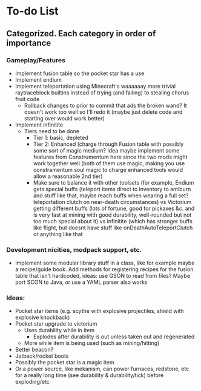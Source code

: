# To-do List
## Categorized. Each category in order of importance
### Gameplay/Features
- Implement fusion table so the pocket star has a use
- Implement endium
- Implement teleportation using Minecraft's waaaaaay more trivial raytraceblock builtins instead of trying (and failing) to stealing chorus fruit code
  - Rollback changes to prior to commit that ads the broken wand? It doesn't work too well so I'll redo it (maybe just delete code and starting over would work better)
- Implement infinitite
  - Tiers need to be done
    - Tier 1: basic, depleted
    - Tier 2: Enhanced (charge through Fusion table with possibly some sort of magic medium? Idea maybe implement some features from Construmentum here since 
      the two mods might work together well (both of them use magic, making you use constramentum soul magic to charge enhanced tools would allow a reasonable 2nd tier)
    - Make sure to balance it with other toolsets (for example, Endium gets special buffs (teleport items direct to inventory to antiburn and stuff like that, maybe
      reach buffs when wearing a full set? teleportation clutch on near-death circumstances) vs Victorium getting different buffs (lots of fortune, good for pickaxes
      &c. and is very fast at mining with good durability, well-rounded but not too much special about it) vs infinitite (which has stronger buffs like flight, but doesnt
      have stuff like onDeathAutoTeleportClutch or anything like that

### Development nicities, modpack support, etc.
- Implement some modular library stuff in a class, like for example maybe a recipe/guide book. Add methods for registering recipes for the fusion table that isn't 
hardcoded, ideas: use GSON to read from files? Maybe port SCON to Java, or use a YAML parser also works

### Ideas: 
- Pocket star items (e.g. scythe with explosive projectiles, shield with explosive knockback)
- Pocket star upgrade to victorium
  - Uses durability while in item
    - Explodes after durability is out unless taken out and regenerated
  - More while item is being used (such as mining/hitting)
- Better beacon?
- Jetback/rocket boots
- Possibly the pocket star is a magic item
- Or a power source, like mekanism, can power furnaces, redstone, etc for a really long time (see durability & durability/tick) before exploding/etc
